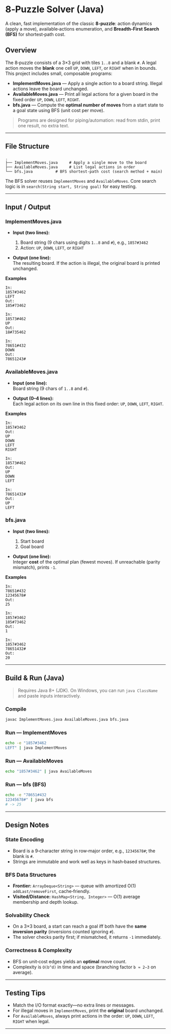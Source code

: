 # 8‑Puzzle Solver (Java)

A clean, fast implementation of the classic **8‑puzzle**: action dynamics (apply a move), available‑actions enumeration, and **Breadth‑First Search (BFS)** for shortest‑path cost.

## Overview

The 8‑puzzle consists of a 3×3 grid with tiles `1..8` and a blank `#`. A legal action moves the **blank** one cell `UP`, `DOWN`, `LEFT`, or `RIGHT` when in bounds.  
This project includes small, composable programs:

- **ImplementMoves.java** — Apply a single action to a board string. Illegal actions leave the board unchanged.
- **AvailableMoves.java** — Print all legal actions for a given board in the fixed order `UP`, `DOWN`, `LEFT`, `RIGHT`.
- **bfs.java** — Compute the **optimal number of moves** from a start state to a goal state using BFS (unit cost per move).

> Programs are designed for piping/automation: read from stdin, print one result, no extra text.

---

## File Structure

```
.
├── ImplementMoves.java     # Apply a single move to the board
├── AvailableMoves.java     # List legal actions in order
└── bfs.java          # BFS shortest‑path cost (search method + main)
```

The BFS solver reuses `ImplementMoves` and `AvailableMoves`. Core search logic is in `search(String start, String goal)` for easy testing.

---

## Input / Output

### ImplementMoves.java

- **Input (two lines):**
  1. Board string (9 chars using digits `1..8` and `#`), e.g., `1857#3462`
  2. Action: `UP`, `DOWN`, `LEFT`, or `RIGHT`

- **Output (one line):**  
  The resulting board. If the action is illegal, the original board is printed unchanged.

**Examples**
```
In:
1857#3462
LEFT
Out:
185#73462
```
```
In:
18573#462
UP
Out:
18#735462
```
```
In:
78651#432
DOWN
Out:
78651243#
```

### AvailableMoves.java

- **Input (one line):**  
  Board string (9 chars of `1..8` and `#`).

- **Output (0–4 lines):**  
  Each legal action on its own line in this fixed order: `UP`, `DOWN`, `LEFT`, `RIGHT`.

**Examples**
```
In:
1857#3462
Out:
UP
DOWN
LEFT
RIGHT
```
```
In:
18573#462
Out:
UP
DOWN
LEFT
```
```
In:
78651432#
Out:
UP
LEFT
```

### bfs.java

- **Input (two lines):**
  1. Start board
  2. Goal board

- **Output (one line):**  
  Integer **cost** of the optimal plan (fewest moves). If unreachable (parity mismatch), prints `-1`.

**Examples**
```
In:
78651#432
12345678#
Out:
25
```
```
In:
1857#3462
185#73462
Out:
1
```
```
In:
1857#3462
78651432#
Out:
20
```

---

## Build & Run (Java)

> Requires Java 8+ (JDK). On Windows, you can run `java ClassName` and paste inputs interactively.

### Compile
```bash
javac ImplementMoves.java AvailableMoves.java bfs.java
```

### Run — ImplementMoves
```bash
echo -e "1857#3462
LEFT" | java ImplementMoves
```

### Run — AvailableMoves
```bash
echo "1857#3462" | java AvailableMoves
```

### Run — bfs (BFS)
```bash
echo -e "78651#432
12345678#" | java bfs
# -> 25
```

---

## Design Notes

### State Encoding
- Board is a 9‑character string in row‑major order, e.g., `12345678#`; the blank is `#`.
- Strings are immutable and work well as keys in hash‑based structures.

### BFS Data Structures
- **Frontier:** `ArrayDeque<String>` — queue with amortized O(1) `addLast/removeFirst`, cache‑friendly.
- **Visited/Distance:** `HashMap<String, Integer>` — O(1) average membership and depth lookup.

### Solvability Check
- On a 3×3 board, a start can reach a goal iff both have the **same inversion parity** (inversions counted ignoring `#`).  
- The solver checks parity first; if mismatched, it returns `-1` immediately.

### Correctness & Complexity
- BFS on unit‑cost edges yields an **optimal** move count.  
- Complexity is `O(b^d)` in time and space (branching factor `b ≈ 2–3` on average).

---

## Testing Tips

- Match the I/O format exactly—no extra lines or messages.
- For illegal moves in `ImplementMoves`, print the **original** board unchanged.
- For `AvailableMoves`, always print actions in the order: `UP`, `DOWN`, `LEFT`, `RIGHT` when legal.

---
